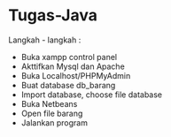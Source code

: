 # Tugas-Java
Langkah - langkah :
- Buka xampp control panel
- Akttifkan Mysql dan Apache
- Buka Localhost/PHPMyAdmin
- Buat database db_barang 
- Import database, choose file database
- Buka Netbeans
- Open file barang
- Jalankan program
